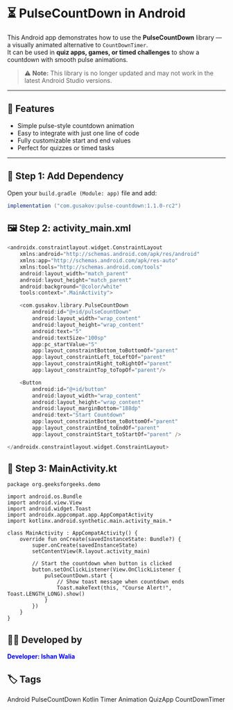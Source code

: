 # ⏳ PulseCountDown in Android

This Android app demonstrates how to use the **PulseCountDown** library — a visually animated alternative to `CountDownTimer`.  
It can be used in **quiz apps, games, or timed challenges** to show a countdown with smooth pulse animations.

> ⚠️ **Note:** This library is no longer updated and may not work in the latest Android Studio versions.

---

## 📱 Features
- Simple pulse-style countdown animation  
- Easy to integrate with just one line of code  
- Fully customizable start and end values  
- Perfect for quizzes or timed tasks  

---

## 🧩 Step 1: Add Dependency

Open your `build.gradle (Module: app)` file and add:

```gradle
implementation ("com.gusakov:pulse-countdown:1.1.0-rc2")
```

## 🖼️ Step 2: activity_main.xml
```kt
<androidx.constraintlayout.widget.ConstraintLayout 
    xmlns:android="http://schemas.android.com/apk/res/android"
    xmlns:app="http://schemas.android.com/apk/res-auto"
    xmlns:tools="http://schemas.android.com/tools"
    android:layout_width="match_parent"
    android:layout_height="match_parent"
    android:background="@color/white"
    tools:context=".MainActivity">

    <com.gusakov.library.PulseCountDown
        android:id="@+id/pulseCountDown"
        android:layout_width="wrap_content"
        android:layout_height="wrap_content"
        android:text="5"
        android:textSize="100sp"
        app:pc_startValue="5"
        app:layout_constraintBottom_toBottomOf="parent"
        app:layout_constraintLeft_toLeftOf="parent"
        app:layout_constraintRight_toRightOf="parent"
        app:layout_constraintTop_toTopOf="parent"/> 

    <Button
        android:id="@+id/button"
        android:layout_width="wrap_content"
        android:layout_height="wrap_content"
        android:layout_marginBottom="188dp"
        android:text="Start Countdown"
        app:layout_constraintBottom_toBottomOf="parent"
        app:layout_constraintEnd_toEndOf="parent"
        app:layout_constraintStart_toStartOf="parent" /> 

</androidx.constraintlayout.widget.ConstraintLayout>
```
## 🧠 Step 3: MainActivity.kt
```
package org.geeksforgeeks.demo

import android.os.Bundle
import android.view.View
import android.widget.Toast
import androidx.appcompat.app.AppCompatActivity
import kotlinx.android.synthetic.main.activity_main.*

class MainActivity : AppCompatActivity() {
    override fun onCreate(savedInstanceState: Bundle?) {
        super.onCreate(savedInstanceState)
        setContentView(R.layout.activity_main)

        // Start the countdown when button is clicked
        button.setOnClickListener(View.OnClickListener {
            pulseCountDown.start {
                // Show toast message when countdown ends
                Toast.makeText(this, "Course Alert!", Toast.LENGTH_LONG).show()
            }
        })
    }
}

```
## 👨‍💻 Developed by
<p style="color:blue; font-weight:bold;">Developer: Ishan Walia</p>

## 🏷️ Tags

Android PulseCountDown Kotlin Timer Animation QuizApp CountDownTimer
